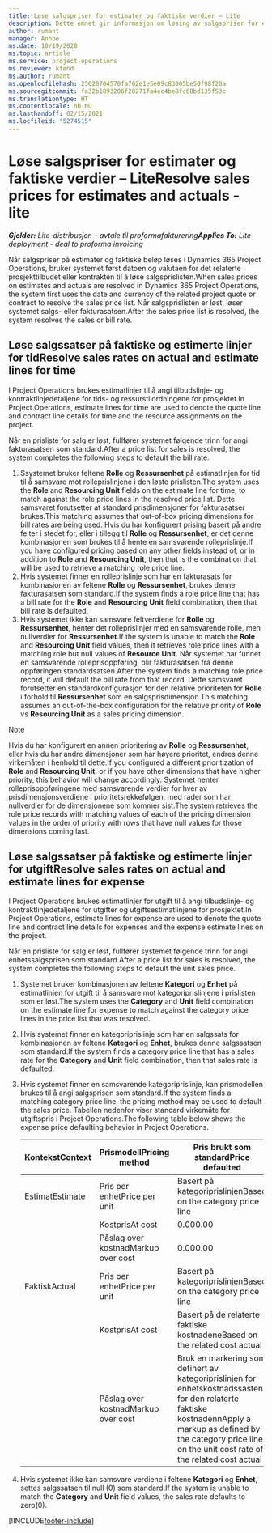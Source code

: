 ```yaml
---
title: Løse salgspriser for estimater og faktiske verdier – Lite
description: Dette emnet gir informasjon om løsing av salgspriser for estimater og faktiske verdier.
author: rumant
manager: Annbe
ms.date: 10/19/2020
ms.topic: article
ms.service: project-operations
ms.reviewer: kfend
ms.author: rumant
ms.openlocfilehash: 25620704570fa702e1e5e09c83005be50f98f20a
ms.sourcegitcommit: fa32b1893286f20271fa4ec4be8fc68bd135f53c
ms.translationtype: HT
ms.contentlocale: nb-NO
ms.lasthandoff: 02/15/2021
ms.locfileid: "5274515"
---
```

# <a name="resolve-sales-prices-for-estimates-and-actuals---lite"></a><span data-ttu-id="8a1c0-103">Løse salgspriser for estimater og faktiske verdier – Lite</span><span class="sxs-lookup"><span data-stu-id="8a1c0-103">Resolve sales prices for estimates and actuals - lite</span></span>

<span data-ttu-id="8a1c0-104">_**Gjelder:** Lite-distribusjon – avtale til proformafakturering_</span><span class="sxs-lookup"><span data-stu-id="8a1c0-104">_**Applies To:** Lite deployment - deal to proforma invoicing_</span></span>

<span data-ttu-id="8a1c0-105">Når salgspriser på estimater og faktiske beløp løses i Dynamics 365 Project Operations, bruker systemet først datoen og valutaen for det relaterte prosjekttilbudet eller kontrakten til å løse salgsprislisten.</span><span class="sxs-lookup"><span data-stu-id="8a1c0-105">When sales prices on estimates and actuals are resolved in Dynamics 365 Project Operations, the system first uses the date and currency of the related project quote or contract to resolve the sales price list.</span></span> <span data-ttu-id="8a1c0-106">Når salgsprislisten er løst, løser systemet salgs- eller fakturasatsen.</span><span class="sxs-lookup"><span data-stu-id="8a1c0-106">After the sales price list is resolved, the system resolves the sales or bill rate.</span></span>

## <a name="resolve-sales-rates-on-actual-and-estimate-lines-for-time"></a><span data-ttu-id="8a1c0-107">Løse salgssatser på faktiske og estimerte linjer for tid</span><span class="sxs-lookup"><span data-stu-id="8a1c0-107">Resolve sales rates on actual and estimate lines for time</span></span>

<span data-ttu-id="8a1c0-108">I Project Operations brukes estimatlinjer til å angi tilbudslinje- og kontraktlinjedetaljene for tids- og ressurstilordningene for prosjektet.</span><span class="sxs-lookup"><span data-stu-id="8a1c0-108">In Project Operations, estimate lines for time are used to denote the quote line and contract line details for time and the resource assignments on the project.</span></span>

<span data-ttu-id="8a1c0-109">Når en prisliste for salg er løst, fullfører systemet følgende trinn for angi fakturasatsen som standard.</span><span class="sxs-lookup"><span data-stu-id="8a1c0-109">After a price list for sales is resolved, the system completes the following steps to default the bill rate.</span></span>

1. <span data-ttu-id="8a1c0-110">Ssystemet bruker feltene **Rolle** og **Ressursenhet** på estimatlinjen for tid til å samsvare mot rolleprislinjene i den løste prislisten.</span><span class="sxs-lookup"><span data-stu-id="8a1c0-110">The system uses the **Role** and **Resourcing Unit** fields on the estimate line for time, to match against the role price lines in the resolved price list.</span></span> <span data-ttu-id="8a1c0-111">Dette samsvaret forutsetter at standard prisdimensjoner for fakturasatser brukes.</span><span class="sxs-lookup"><span data-stu-id="8a1c0-111">This matching assumes that out-of-box pricing dimensions for bill rates are being used.</span></span> <span data-ttu-id="8a1c0-112">Hvis du har konfigurert prising basert på andre felter i stedet for, eller i tillegg til **Rolle** og **Ressursenhet**, er det denne kombinasjonen som brukes til å hente en samsvarende rolleprislinje.</span><span class="sxs-lookup"><span data-stu-id="8a1c0-112">If you have configured pricing based on any other fields instead of, or in addition to **Role** and **Resourcing Unit**, then that is the combination that will be used to retrieve a matching role price line.</span></span>
2. <span data-ttu-id="8a1c0-113">Hvis systemet finner en rolleprislinje som har en fakturasats for kombinasjonen av feltene **Rolle** og **Ressursenhet**, brukes denne fakturasatsen som standard.</span><span class="sxs-lookup"><span data-stu-id="8a1c0-113">If the system finds a role price line that has a bill rate for the **Role** and **Resourcing Unit** field combination, then that bill rate is defaulted.</span></span>
3. <span data-ttu-id="8a1c0-114">Hvis systemet ikke kan samsvare feltverdiene for **Rolle** og **Ressursenhet**, henter det rolleprislinjer med en samsvarende rolle, men nullverdier for **Ressursenhet**.</span><span class="sxs-lookup"><span data-stu-id="8a1c0-114">If the system is unable to match the **Role** and **Resourcing Unit** field values, then it retrieves role price lines with a matching role but null values of **Resource Unit**.</span></span> <span data-ttu-id="8a1c0-115">Når systemet har funnet en samsvarende rolleprisoppføring, blir fakturasatsen fra denne oppføringen standardsatsen.</span><span class="sxs-lookup"><span data-stu-id="8a1c0-115">After the system finds a matching role price record, it will default the bill rate from that record.</span></span> <span data-ttu-id="8a1c0-116">Dette samsvaret forutsetter en standardkonfigurasjon for den relative prioriteten for **Rolle** i forhold til **Ressursenhet** som en salgsprisdimensjon.</span><span class="sxs-lookup"><span data-stu-id="8a1c0-116">This matching assumes an out-of-the-box configuration for the relative priority of **Role** vs **Resourcing Unit** as a sales pricing dimension.</span></span>

> [!NOTE]
> <span data-ttu-id="8a1c0-117">Hvis du har konfigurert en annen prioritering av **Rolle** og **Ressursenhet**, eller hvis du har andre dimensjoner som har høyere prioritet, endres denne virkemåten i henhold til dette.</span><span class="sxs-lookup"><span data-stu-id="8a1c0-117">If you configured a different prioritization of **Role** and **Resourcing Unit**, or if you have other dimensions that have higher priority, this behavior will change accordingly.</span></span> <span data-ttu-id="8a1c0-118">Systemet henter rolleprisoppføringene med samsvarende verdier for hver av prisdimensjonsverdiene i prioritetsrekkefølgen, med rader som har nullverdier for de dimensjonene som kommer sist.</span><span class="sxs-lookup"><span data-stu-id="8a1c0-118">The system retrieves the role price records with matching values of each of the pricing dimension values in the order of priority with rows that have null values for those dimensions coming last.</span></span>

## <a name="resolve-sales-rates-on-actual-and-estimate-lines-for-expense"></a><span data-ttu-id="8a1c0-119">Løse salgssatser på faktiske og estimerte linjer for utgift</span><span class="sxs-lookup"><span data-stu-id="8a1c0-119">Resolve sales rates on actual and estimate lines for expense</span></span>

<span data-ttu-id="8a1c0-120">I Project Operations brukes estimatlinjer for utgift til å angi tilbudslinje- og kontraktlinjedetaljene for utgifter og utgiftsestimatlinjene for prosjektet.</span><span class="sxs-lookup"><span data-stu-id="8a1c0-120">In Project Operations, estimate lines for expense are used to denote the quote line and contract line details for expenses and the expense estimate lines on the project.</span></span>

<span data-ttu-id="8a1c0-121">Når en prisliste for salg er løst, fullfører systemet følgende trinn for angi enhetssalgsprisen som standard.</span><span class="sxs-lookup"><span data-stu-id="8a1c0-121">After a price list for sales is resolved, the system completes the following steps to default the unit sales price.</span></span>

1. <span data-ttu-id="8a1c0-122">Systemet bruker kombinasjonen av feltene **Kategori** og **Enhet** på estimatlinjen for utgift til å samsvare mot kategoriprislinjene i prislisten som er løst.</span><span class="sxs-lookup"><span data-stu-id="8a1c0-122">The system uses the **Category** and **Unit** field combination on the estimate line for expense to match against the category price lines in the price list that was resolved.</span></span>
2. <span data-ttu-id="8a1c0-123">Hvis systemet finner en kategoriprislinje som har en salgssats for kombinasjonen av feltene **Kategori** og **Enhet**, brukes denne salgssatsen som standard.</span><span class="sxs-lookup"><span data-stu-id="8a1c0-123">If the system finds a category price line that has a sales rate for the **Category** and **Unit** field combination, then that sales rate is defaulted.</span></span>
3. <span data-ttu-id="8a1c0-124">Hvis systemet finner en samsvarende kategoriprislinje, kan prismodellen brukes til å angi salgsprisen som standard.</span><span class="sxs-lookup"><span data-stu-id="8a1c0-124">If the system finds a matching category price line, the pricing method may be used to default the sales price.</span></span> <span data-ttu-id="8a1c0-125">Tabellen nedenfor viser standard virkemåte for utgiftspris i Project Operations.</span><span class="sxs-lookup"><span data-stu-id="8a1c0-125">The following table below shows the expense price defaulting behavior in Project Operations.</span></span>

    | <span data-ttu-id="8a1c0-126">Kontekst</span><span class="sxs-lookup"><span data-stu-id="8a1c0-126">Context</span></span> | <span data-ttu-id="8a1c0-127">Prismodell</span><span class="sxs-lookup"><span data-stu-id="8a1c0-127">Pricing method</span></span> | <span data-ttu-id="8a1c0-128">Pris brukt som standard</span><span class="sxs-lookup"><span data-stu-id="8a1c0-128">Price defaulted</span></span> |
    | --- | --- | --- |
    | <span data-ttu-id="8a1c0-129">Estimat</span><span class="sxs-lookup"><span data-stu-id="8a1c0-129">Estimate</span></span> | <span data-ttu-id="8a1c0-130">Pris per enhet</span><span class="sxs-lookup"><span data-stu-id="8a1c0-130">Price per unit</span></span> | <span data-ttu-id="8a1c0-131">Basert på kategoriprislinjen</span><span class="sxs-lookup"><span data-stu-id="8a1c0-131">Based on the category price line</span></span> |
    | &nbsp; | <span data-ttu-id="8a1c0-132">Kostpris</span><span class="sxs-lookup"><span data-stu-id="8a1c0-132">At cost</span></span> | <span data-ttu-id="8a1c0-133">0.00</span><span class="sxs-lookup"><span data-stu-id="8a1c0-133">0.00</span></span> |
    | &nbsp; | <span data-ttu-id="8a1c0-134">Påslag over kostnad</span><span class="sxs-lookup"><span data-stu-id="8a1c0-134">Markup over cost</span></span> | <span data-ttu-id="8a1c0-135">0.00</span><span class="sxs-lookup"><span data-stu-id="8a1c0-135">0.00</span></span> |
    | <span data-ttu-id="8a1c0-136">Faktisk</span><span class="sxs-lookup"><span data-stu-id="8a1c0-136">Actual</span></span> | <span data-ttu-id="8a1c0-137">Pris per enhet</span><span class="sxs-lookup"><span data-stu-id="8a1c0-137">Price per unit</span></span> | <span data-ttu-id="8a1c0-138">Basert på kategoriprislinjen</span><span class="sxs-lookup"><span data-stu-id="8a1c0-138">Based on the category price line</span></span> |
    | &nbsp; | <span data-ttu-id="8a1c0-139">Kostpris</span><span class="sxs-lookup"><span data-stu-id="8a1c0-139">At cost</span></span> | <span data-ttu-id="8a1c0-140">Basert på de relaterte faktiske kostnadene</span><span class="sxs-lookup"><span data-stu-id="8a1c0-140">Based on the related cost actual</span></span> |
    | &nbsp; | <span data-ttu-id="8a1c0-141">Påslag over kostnad</span><span class="sxs-lookup"><span data-stu-id="8a1c0-141">Markup over cost</span></span> | <span data-ttu-id="8a1c0-142">Bruk en markering som definert av kategoriprislinjen for enhetskostnadssasten for den relaterte faktiske kostnadenn</span><span class="sxs-lookup"><span data-stu-id="8a1c0-142">Apply a markup as defined by the category price line on the unit cost rate of the related cost actual</span></span> |

4. <span data-ttu-id="8a1c0-143">Hvis systemet ikke kan samsvare verdiene i feltene **Kategori** og **Enhet**, settes salgssatsen til null (0) som standard.</span><span class="sxs-lookup"><span data-stu-id="8a1c0-143">If the system is unable to match the **Category** and **Unit** field values, the sales rate defaults to zero(0).</span></span>


[!INCLUDE[footer-include](../../includes/footer-banner.md)]